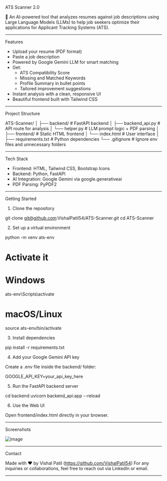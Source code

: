 ATS Scanner 2.0

🚀 An AI-powered tool that analyzes resumes against job descriptions using Large Language Models (LLMs) to help job seekers optimize their applications for Applicant Tracking Systems (ATS).

---

Features

- Upload your resume (PDF format)
- Paste a job description
- Powered by Google Gemini LLM for smart matching
- Get:
  - ATS Compatibility Score
  - Missing and Matched Keywords
  - Profile Summary in bullet points
  - Tailored improvement suggestions
- Instant analysis with a clean, responsive UI
- Beautiful frontend built with Tailwind CSS

---

Project Structure

ATS-Scanner/
│
├── backend/                  # FastAPI backend
│   ├── backend_api.py        # API route for analysis
│   └── helper.py             # LLM prompt logic + PDF parsing
│
├── frontend/                 # Static HTML frontend
│   └── index.html            # User interface
│
├── requirements.txt          # Python dependencies
└── .gitignore                # Ignore env files and unnecessary folders

---

Tech Stack

- Frontend: HTML, Tailwind CSS, Bootstrap Icons
- Backend: Python, FastAPI
- AI Integration: Google Gemini via google.generativeai
- PDF Parsing: PyPDF2

---

Getting Started

1. Clone the repository

git clone git@github.com:VishalPatil54/ATS-Scanner.git
cd ATS-Scanner

2. Set up a virtual environment

python -m venv ats-env

# Activate it
# Windows
ats-env\Scripts\activate

# macOS/Linux
source ats-env/bin/activate

3. Install dependencies

pip install -r requirements.txt

4. Add your Google Gemini API key

Create a .env file inside the backend/ folder:

GOOGLE_API_KEY=your_api_key_here

5. Run the FastAPI backend server

cd backend
uvicorn backend_api:app --reload

6. Use the Web UI

Open frontend/index.html directly in your browser.

---

Screenshots

![image](https://github.com/user-attachments/assets/ea7e17db-0251-4a26-87e4-e62fbbe0e4a1)


---

Contact

Made with ❤️ by Vishal Patil (https://github.com/VishalPatil54)
For any inquiries or collaborations, feel free to reach out via LinkedIn or email.

---


